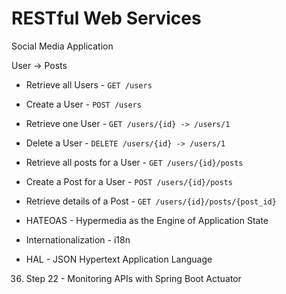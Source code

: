 # RESTful Web Services

Social Media Application

User -> Posts

- Retrieve all Users - `GET /users`
- Create a User - `POST /users`
- Retrieve one User - `GET /users/{id} -> /users/1`
- Delete a User - `DELETE /users/{id} -> /users/1`


- Retrieve all posts for a User - `GET /users/{id}/posts`
- Create a Post for a User - `POST /users/{id}/posts`
- Retrieve details of a Post - `GET /users/{id}/posts/{post_id}`

- HATEOAS - Hypermedia as the Engine of Application State
- Internationalization - i18n
- HAL - JSON Hypertext Application Language


36. Step 22 - Monitoring APIs with Spring Boot Actuator